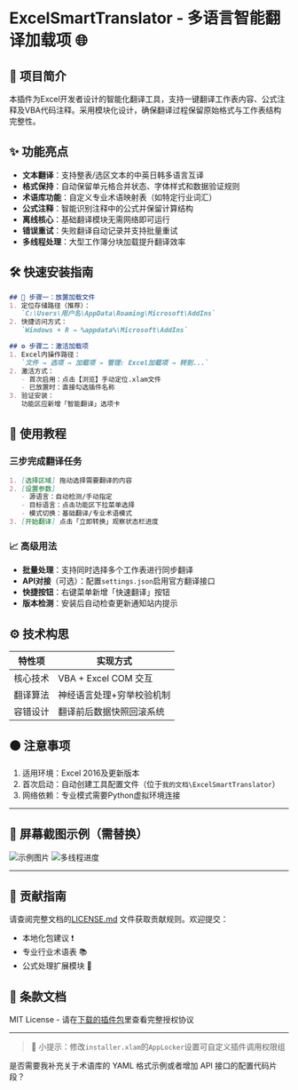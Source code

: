 # ExcelSmartTranslator - 多语言智能翻译加载项 🌐

## 📌 项目简介

本插件为Excel开发者设计的智能化翻译工具，支持一键翻译工作表内容、公式注释及VBA代码注释。采用模块化设计，确保翻译过程保留原始格式与工作表结构完整性。

## ✨ 功能亮点

- **文本翻译**：支持整表/选区文本的中英日韩多语言互译
- **格式保持**：自动保留单元格合并状态、字体样式和数据验证规则
- **术语库功能**：自定义专业术语映射表（如特定行业词汇）
- **公式注释**：智能识别注释中的公式并保留计算结构
- **离线核心**：基础翻译模块无需网络即可运行
- **错误重试**：失败翻译自动记录并支持批量重试
- **多线程处理**：大型工作簿分块加载提升翻译效率

## 🛠 快速安装指南

```markdown
## 📁 步骤一：放置加载文件
1. 定位存储路径（推荐）：
   `C:\Users\用户名\AppData\Roaming\Microsoft\AddIns`
2. 快捷访问方式：
   `Windows + R → %appdata%\Microsoft\AddIns`

## ⚙️ 步骤二：激活加载项
1. Excel内操作路径：
   `文件 → 选项 → 加载项 → 管理: Excel加载项 → 转到...`
2. 激活方式：
   - 首次启用：点击【浏览】手动定位.xlam文件
   - 已放置时：直接勾选插件名称
3. 验证安装：
   功能区应新增「智能翻译」选项卡
```

## 🚀 使用教程

### 三步完成翻译任务

```markdown
1. [选择区域] 拖动选择需要翻译的内容
2. [设置参数] 
   - 源语言：自动检测/手动指定
   - 目标语言：点击功能区下拉菜单选择
   - 模式切换：基础翻译/专业术语模式
3. [开始翻译] 点击「立即转换」观察状态栏进度
```

### 📈 高级用法

- **批量处理**：支持同时选择多个工作表进行同步翻译
- **API对接**（可选）：配置`settings.json`启用官方翻译接口
- **快捷按钮**：右键菜单新增「快速翻译」按钮
- **版本检测**：安装后自动检查更新通知站内提示

## ⚙ 技术构思

| 特性项   | 实现方式                  |
| -------- | ------------------------- |
| 核心技术 | VBA + Excel COM 交互      |
| 翻译算法 | 神经语言处理+穷举校验机制 |
| 容错设计 | 翻译前后数据快照回滚系统  |

## 🟠 注意事项

1. 适用环境：Excel 2016及更新版本
2. 首次启动：自动创建工具配置文件（位于`我的文档\ExcelSmartTranslator`）
3. 网络依赖：专业模式需要Python虚拟环境连接

---

## 🎨 屏幕截图示例（需替换）

![示例图片](images/translator-ui.png)
![多线程进度](images/batch-translate.gif)

---

## 💬 贡献指南

请查阅完整文档的[LICENSE.md](LICENSE.md) 文件获取贡献规则。欢迎提交：

- 本地化包建议 ❗
- 专业行业术语表 📚
- 公式处理扩展模块 🧩

## 📄 条款文档

MIT License - 请在[下载的插件包](releases/)里查看完整授权协议

---

> 🧠 小提示：修改`installer.xlam`的`AppLocker`设置可自定义插件调用权限组  

是否需要我补充关于术语库的 YAML 格式示例或者增加 API 接口的配置代码片段？
